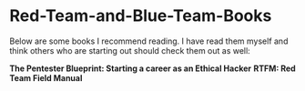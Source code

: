 # Red-Team-and-Blue-Team-Books

Below are some books I recommend reading. I have read them myself and think others who are starting out should check them out as well:

**The Pentester Blueprint: Starting a career as an Ethical Hacker**
**RTFM: Red Team Field Manual**
